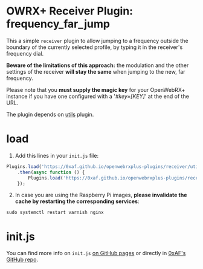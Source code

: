 
# OWRX+ Receiver Plugin: frequency_far_jump

This a simple `receiver` plugin to allow jumping to a frequency outside the boundary of the currently selected profile, by typing it in the receiver's frequency dial.

**Beware of the limitations of this approach:** the modulation and the other settings of the receiver **will stay the same** when jumping to the new, far frequency.

Please note that you **must supply the magic key** for your OpenWebRX+ instance if you have one configured with a '*#key=[KEY]*' at the end of the URL.

The plugin depends on [utils](https://0xaf.github.io/openwebrxplus-plugins/receiver/utils/) plugin.


# load
1. Add this lines in your `init.js` file:
```js
Plugins.load('https://0xaf.github.io/openwebrxplus-plugins/receiver/utils/utils.js')
    .then(async function () {
        Plugins.load('https://0xaf.github.io/openwebrxplus-plugins/receiver/frequency_far_jump/frequency_far_jump.js');
    });
```

2. In case you are using the Raspberry Pi images, **please invalidate the cache by restarting the corresponding services**:

`sudo systemctl restart varnish nginx`

# init.js
You can find more info on `init.js` [on GitHub pages](https://0xaf.github.io/openwebrxplus-plugins/) or directly in [0xAF's GitHub repo](https://github.com/0xAF/openwebrxplus-plugins).
